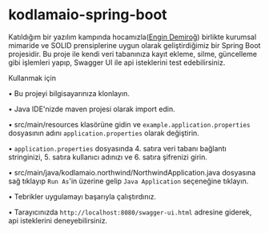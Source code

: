 # kodlamaio-spring-boot

Katıldığım bir yazılım kampında hocamızla([Engin Demiroğ](https://github.com/engindemirog)) birlikte kurumsal mimaride ve SOLID prensiplerine uygun olarak geliştirdiğimiz bir Spring Boot projesidir.
Bu proje ile kendi veri tabanınıza kayıt ekleme, silme, güncelleme gibi işlemleri yapıp, Swagger UI ile api isteklerini test edebilirsiniz.


Kullanmak için

• Bu projeyi bilgisayarınıza klonlayın.

• Java IDE'nizde maven projesi olarak import edin.

• src/main/resources klasörüne gidin ve `example.application.properties` dosyasının adını `application.properties` olarak değiştirin.

• `application.properties` dosyasında 4. satıra veri tabanı bağlantı stringinizi, 5. satıra kullanıcı adınızı ve 6. satıra şifrenizi girin.

• src/main/java/kodlamaio.northwind/NorthwindApplication.java dosyasına sağ tıklayıp `Run As`'in üzerine gelip `Java Application` seçeneğine tıklayın.

• Tebrikler uygulamayı başarıyla çalıştırdınız.

• Tarayıcınızda `http://localhost:8080/swagger-ui.html` adresine giderek, api isteklerini deneyebilirsiniz.
